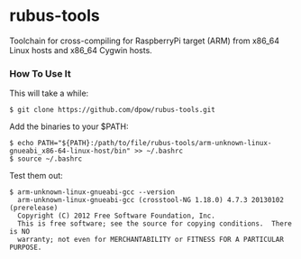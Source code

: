 rubus-tools
===========

Toolchain for cross-compiling for RaspberryPi target (ARM) from x86_64 Linux hosts and x86_64 Cygwin hosts.

### How To Use It

This will take a while:

    $ git clone https://github.com/dpow/rubus-tools.git
    
Add the binaries to your $PATH:
    
    $ echo PATH="${PATH}:/path/to/file/rubus-tools/arm-unknown-linux-gnueabi_x86-64-linux-host/bin" >> ~/.bashrc
    $ source ~/.bashrc

Test them out:
    
    $ arm-unknown-linux-gnueabi-gcc --version
      arm-unknown-linux-gnueabi-gcc (crosstool-NG 1.18.0) 4.7.3 20130102 (prerelease)
      Copyright (C) 2012 Free Software Foundation, Inc.
      This is free software; see the source for copying conditions.  There is NO
      warranty; not even for MERCHANTABILITY or FITNESS FOR A PARTICULAR PURPOSE.
